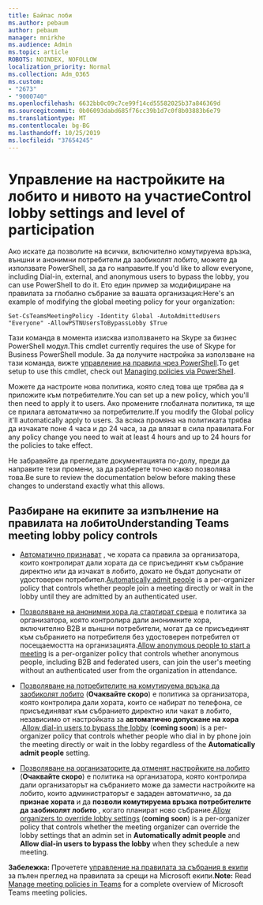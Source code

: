 ```yaml
---
title: Байпас лоби
ms.author: pebaum
author: pebaum
manager: mnirkhe
ms.audience: Admin
ms.topic: article
ROBOTS: NOINDEX, NOFOLLOW
localization_priority: Normal
ms.collection: Adm_O365
ms.custom:
- "2673"
- "9000740"
ms.openlocfilehash: 6632bb0c09c7ce99f14cd55582025b37a846369d
ms.sourcegitcommit: 0b06093dabd685f76cc39b1d7c0f8b03883b6e79
ms.translationtype: MT
ms.contentlocale: bg-BG
ms.lasthandoff: 10/25/2019
ms.locfileid: "37654245"
---
```

# <a name="control-lobby-settings-and-level-of-participation"></a><span data-ttu-id="945a9-102">Управление на настройките на лобито и нивото на участие</span><span class="sxs-lookup"><span data-stu-id="945a9-102">Control lobby settings and level of participation</span></span>

<span data-ttu-id="945a9-103">Ако искате да позволите на всички, включително комутируема връзка, външни и анонимни потребители да заобиколят лобито, можете да използвате PowerShell, за да го направите.</span><span class="sxs-lookup"><span data-stu-id="945a9-103">If you'd like to allow everyone, including Dial-in, external, and anonymous users to bypass the lobby, you can use PowerShell to do it.</span></span> <span data-ttu-id="945a9-104">Ето един пример за модифициране на правилата за глобално събрание за вашата организация:</span><span class="sxs-lookup"><span data-stu-id="945a9-104">Here's an example of modifying the global meeting policy for your organization:</span></span>

`Set-CsTeamsMeetingPolicy -Identity Global -AutoAdmittedUsers "Everyone" -AllowPSTNUsersToBypassLobby $True`

<span data-ttu-id="945a9-105">Тази команда в момента изисква използването на Skype за бизнес PowerShell модул.</span><span class="sxs-lookup"><span data-stu-id="945a9-105">This cmdlet currently requires the use of Skype for Business PowerShell module.</span></span> <span data-ttu-id="945a9-106">За да получите настройка за използване на тази команда, вижте [управление на правила чрез PowerShell](https://docs.microsoft.com/en-us/microsoftteams/teams-powershell-overview#managing-policies-via-powershell).</span><span class="sxs-lookup"><span data-stu-id="945a9-106">To get setup to use this cmdlet, check out [Managing policies via PowerShell](https://docs.microsoft.com/en-us/microsoftteams/teams-powershell-overview#managing-policies-via-powershell).</span></span>

<span data-ttu-id="945a9-107">Можете да настроите нова политика, която след това ще трябва да я приложите към потребителите.</span><span class="sxs-lookup"><span data-stu-id="945a9-107">You can set up a new policy, which you'll then need to apply it to users.</span></span> <span data-ttu-id="945a9-108">Ако промените глобалната политика, тя ще се прилага автоматично за потребителите.</span><span class="sxs-lookup"><span data-stu-id="945a9-108">If you modify the Global policy it'll automatically apply to users.</span></span> <span data-ttu-id="945a9-109">За всяка промяна на политиката трябва да изчакате поне 4 часа и до 24 часа, за да влязат в сила правилата.</span><span class="sxs-lookup"><span data-stu-id="945a9-109">For any policy change you need to wait at least 4 hours and up to 24 hours for the policies to take effect.</span></span>

<span data-ttu-id="945a9-110">Не забравяйте да прегледате документацията по-долу, преди да направите тези промени, за да разберете точно какво позволява това.</span><span class="sxs-lookup"><span data-stu-id="945a9-110">Be sure to review the documentation below before making these changes to understand exactly what this allows.</span></span>

## <a name="understanding-teams-meeting-lobby-policy-controls"></a><span data-ttu-id="945a9-111">Разбиране на екипите за изпълнение на правилата на лобито</span><span class="sxs-lookup"><span data-stu-id="945a9-111">Understanding Teams meeting lobby policy controls</span></span>

- <span data-ttu-id="945a9-112">[Автоматично признават](https://docs.microsoft.com/microsoftteams/meeting-policies-in-teams#automatically-admit-people) , че хората са правила за организатора, които контролират дали хората да се присъединят към събрание директно или да изчакат в лобито, докато не бъдат допуснати от удостоверен потребител.</span><span class="sxs-lookup"><span data-stu-id="945a9-112">[Automatically admit people](https://docs.microsoft.com/microsoftteams/meeting-policies-in-teams#automatically-admit-people) is a per-organizer policy that controls whether people join a meeting directly or wait in the lobby until they are admitted by an authenticated user.</span></span>

- <span data-ttu-id="945a9-113">[Позволяване на анонимни хора да стартират среща](https://docs.microsoft.com/microsoftteams/meeting-policies-in-teams#allow-anonymous-people-to-start-a-meeting) е политика за организатора, която контролира дали анонимните хора, включително B2B и външни потребители, могат да се присъединят към събранието на потребителя без удостоверен потребител от посещаемостта на организацията.</span><span class="sxs-lookup"><span data-stu-id="945a9-113">[Allow anonymous people to start a meeting](https://docs.microsoft.com/microsoftteams/meeting-policies-in-teams#allow-anonymous-people-to-start-a-meeting) is a per-organizer policy that controls whether anonymous people, including B2B and federated users, can join the user's meeting without an authenticated user from the organization in attendance.</span></span>

- <span data-ttu-id="945a9-114">[Позволяване на потребителите на комутируема връзка да заобиколят лобито](https://docs.microsoft.com/en-us/microsoftteams/meeting-policies-in-teams#allow-dial-in-users-to-bypass-the-lobby-coming-soon) (**Очаквайте скоро**) е политика за организатора, която контролира дали хората, които се набират по телефона, се присъединяват към събранието директно или чакат в лобито, независимо от настройката за **автоматично допускане на хора** .</span><span class="sxs-lookup"><span data-stu-id="945a9-114">[Allow dial-in users to bypass the lobby](https://docs.microsoft.com/en-us/microsoftteams/meeting-policies-in-teams#allow-dial-in-users-to-bypass-the-lobby-coming-soon) (**coming soon**) is a per-organizer policy that controls whether people who dial in by phone join the meeting directly or wait in the lobby regardless of the **Automatically admit people** setting.</span></span>

- <span data-ttu-id="945a9-115">[Позволяване на организаторите да отменят настройките на лобито](https://docs.microsoft.com/microsoftteams/meeting-policies-in-teams#allow-organizers-to-override-lobby-settings-coming-soon) (**Очаквайте скоро**) е политика на организатора, която контролира дали организаторът на събранието може да замести настройките на лобито, които администраторът е зададен автоматично, за да **признае хората** и да **позволи комутируема връзка потребителите да заобиколят лобито** , когато планират ново събрание.</span><span class="sxs-lookup"><span data-stu-id="945a9-115">[Allow organizers to override lobby settings](https://docs.microsoft.com/microsoftteams/meeting-policies-in-teams#allow-organizers-to-override-lobby-settings-coming-soon) (**coming soon**) is a per-organizer policy that controls whether the meeting organizer can override the lobby settings that an admin set in **Automatically admit people** and **Allow dial-in users to bypass the lobby** when they schedule a new meeting.</span></span>

<span data-ttu-id="945a9-116">**Забележка:** Прочетете [управление на правилата за събрания в екипи](https://docs.microsoft.com/en-us/microsoftteams/meeting-policies-in-teams) за пълен преглед на правилата за срещи на Microsoft екипи.</span><span class="sxs-lookup"><span data-stu-id="945a9-116">**Note:** Read [Manage meeting policies in Teams](https://docs.microsoft.com/en-us/microsoftteams/meeting-policies-in-teams) for a complete overview of Microsoft Teams meeting policies.</span></span>
